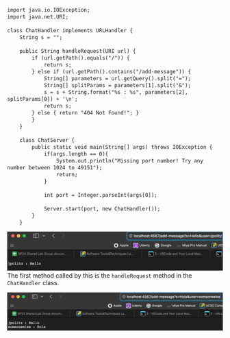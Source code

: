 ```
import java.io.IOException;
import java.net.URI;

class ChatHandler implements URLHandler {
    String s = "";

    public String handleRequest(URI url) {
        if (url.getPath().equals("/")) {
            return s;
        } else if (url.getPath().contains("/add-message")) {
            String[] parameters = url.getQuery().split("=");
            String[] splitParams = parameters[1].split("&");
            s = s + String.format("%s : %s", parameters[2], splitParams[0]) + '\n';
            return s;
        } else { return "404 Not Found!"; }
        }
    }

    class ChatServer {
        public static void main(String[] args) throws IOException {
            if(args.length == 0){
                System.out.println("Missing port number! Try any number between 1024 to 49151");
                return;
            }
    
            int port = Integer.parseInt(args[0]);
    
            Server.start(port, new ChatHandler());
        }
    }
```

![add_message1](add_message1.png)
The first method called by this is the ```handleRequest``` method in the ```ChatHandler``` class. 


![add_message2](add_message2.png)


